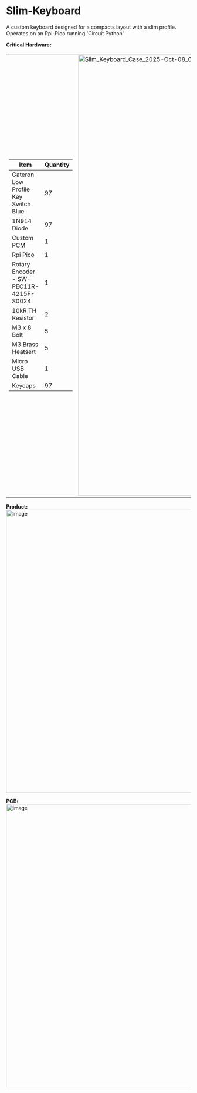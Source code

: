 # Slim-Keyboard

A custom keyboard designed for a compacts layout with a slim profile.   
Operates on an Rpi-Pico running 'Circuit Python'

**Critical Hardware:**  
<table>
  <tr>
    <td>

<!-- Markdown table goes here -->
  
| Item                                   | Quantity |
|----------------------------------------|----------|
| Gateron Low Profile Key Switch Blue    | 97       |
| 1N914 Diode                            | 97       |
| Custom PCM                             | 1        |
| Rpi Pico                               | 1        |
| Rotary Encoder - SW-PEC11R-4215F-S0024 | 1        |
| 10kR TH Resistor                       | 2        |
| M3 x 8 Bolt                            | 5        |
| M3 Brass Heatsert                      | 5        |
| Micro USB Cable                        | 1        |
| Keycaps                                | 97       |

  </td>
  <td>
    <img width="1600" height="1200" alt="Slim_Keyboard_Case_2025-Oct-08_03-27-56AM-000_CustomizedView35707465794" src="https://github.com/user-attachments/assets/03e1b2fe-9f05-41a4-a0aa-5505a7b2503f" />
  </td>
  </tr>
</table>

**Product:**  
<img width="1348" height="770" alt="image" src="https://github.com/user-attachments/assets/0c1c5132-fcc4-460f-976f-4d9c6179faee" />  

**PCB:**  
<img width="2251" height="770" alt="image" src="https://github.com/user-attachments/assets/f6d6b378-1464-4208-ac5c-4b5adf810f49" />  
